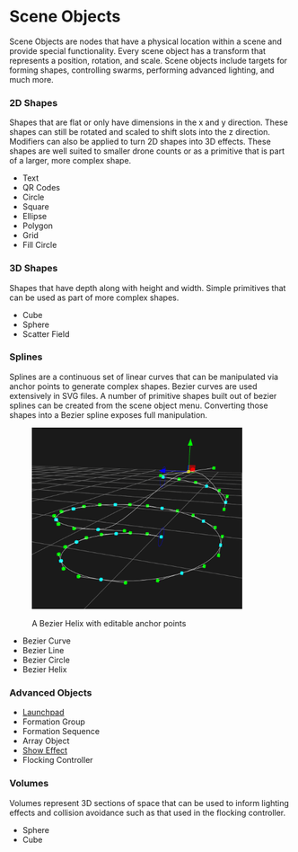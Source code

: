 # Scene Objects

Scene Objects are nodes that have a physical location within a scene and provide special functionality. Every scene object has a transform that represents a position, rotation, and scale. Scene objects include targets for forming shapes, controlling swarms, performing advanced lighting, and much more.

### 2D Shapes

Shapes that are flat or only have dimensions in the x and y direction. These shapes can still be rotated and scaled to shift slots into the z direction. Modifiers can also be applied to turn 2D shapes into 3D effects. These shapes are well suited to smaller drone counts or as a primitive that is part of a larger, more complex shape.

* Text
* QR Codes
* Circle
* Square
* Ellipse
* Polygon
* Grid
* Fill Circle

### 3D Shapes

Shapes that have depth along with height and width. Simple primitives that can be used as part of more complex shapes.

* Cube
* Sphere
* Scatter Field

### Splines

Splines are a continuous set of linear curves that can be manipulated via anchor points to generate complex shapes. Bezier curves are used extensively in SVG files. A number of primitive shapes built out of bezier splines can be created from the scene object menu. Converting those shapes into a Bezier spline exposes full manipulation.

<figure><img src="../../../.gitbook/assets/image (1).png" alt="" width="375"><figcaption><p>A Bezier Helix with editable anchor points</p></figcaption></figure>

* Bezier Curve
* Bezier Line
* Bezier Circle
* Bezier Helix

### Advanced Objects

* [Launchpad](launchpad.md)
* Formation Group
* Formation Sequence
* Array Object
* [Show Effect](../show-effects/)
* Flocking Controller

### Volumes&#x20;

Volumes represent 3D sections of space that can be used to inform lighting effects and collision avoidance such as that used in the flocking controller.

* Sphere
* Cube
